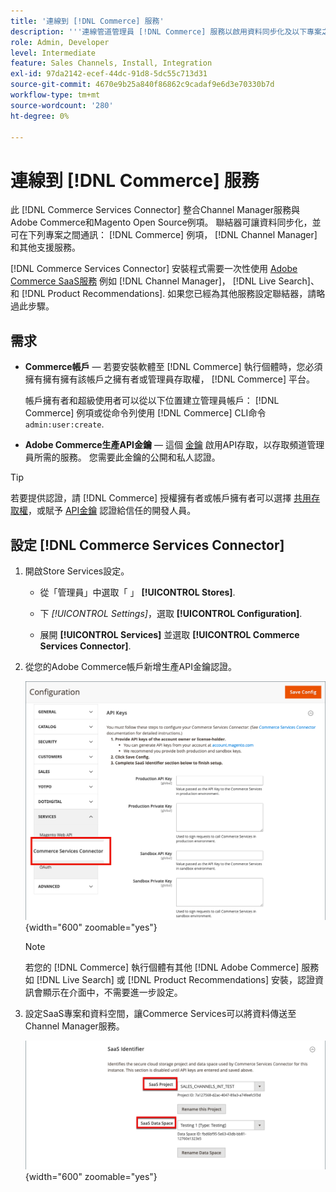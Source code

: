```yaml
---
title: '連線到 [!DNL Commerce] 服務'
description: '''連線管道管理員 [!DNL Commerce] 服務以啟用資料同步化及以下專案之間的通訊： [!DNL Commerce] 執行個體、管道管理員和其他支援服務。'
role: Admin, Developer
level: Intermediate
feature: Sales Channels, Install, Integration
exl-id: 97da2142-ecef-44dc-91d8-5dc55c713d31
source-git-commit: 4670e9b25a840f86862c9cadaf9e6d3e70330b7d
workflow-type: tm+mt
source-wordcount: '280'
ht-degree: 0%

---
```



# 連線到 [!DNL Commerce] 服務

此 [!DNL Commerce Services Connector] 整合Channel Manager服務與Adobe Commerce和Magento Open Source例項。 聯結器可讓資料同步化，並可在下列專案之間通訊： [!DNL Commerce] 例項， [!DNL Channel Manager]和其他支援服務。

[!DNL Commerce Services Connector] 安裝程式需要一次性使用 [Adobe Commerce SaaS服務](https://experienceleague.adobe.com/docs/commerce-merchant-services/user-guides/home.html) 例如 [!DNL Channel Manager]， [!DNL Live Search]、和 [!DNL Product Recommendations]. 如果您已經為其他服務設定聯結器，請略過此步驟。

## 需求

- **Commerce帳戶** — 若要安裝軟體至 [!DNL Commerce] 執行個體時，您必須擁有擁有擁有該帳戶之擁有者或管理員存取權， [!DNL Commerce] 平台。

  帳戶擁有者和超級使用者可以從以下位置建立管理員帳戶： [!DNL Commerce] 例項或從命令列使用 [!DNL Commerce] CLI命令 `admin:user:create`.

- **Adobe Commerce生產API金鑰** — 這個 [金鑰](https://experienceleague.adobe.com/docs/commerce-merchant-services/user-guides/integration-services/saas.html#genapikey) 啟用API存取，以存取頻道管理員所需的服務。 您需要此金鑰的公開和私人認證。

>[!TIP]
>
>若要提供認證，請 [!DNL Commerce] 授權擁有者或帳戶擁有者可以選擇 [共用存取權](https://experienceleague.adobe.com/docs/commerce-admin/start/commerce-account/commerce-account-share.html)，或賦予 [API金鑰](https://experienceleague.adobe.com/docs/commerce-merchant-services/user-guides/integration-services/saas.html) 認證給信任的開發人員。

## 設定 [!DNL Commerce Services Connector]

1. 開啟Store Services設定。

   - 從「管理員」中選取「 」 **[!UICONTROL Stores]**.

   - 下 *[!UICONTROL Settings]*，選取 **[!UICONTROL Configuration]**.

   - 展開 **[!UICONTROL Services]** 並選取 **[!UICONTROL Commerce Services Connector]**.

1. 從您的Adobe Commerce帳戶新增生產API金鑰認證。

   ![[!DNL Commerce Services Connector] 中的服務 [!DNL Admin] 檢視](assets/commerce-services-connector-admin-service-view.png){width="600" zoomable="yes"}


   >[!NOTE]
   >
   > 若您的 [!DNL Commerce] 執行個體有其他 [!DNL Adobe Commerce] 服務如 [!DNL Live Search] 或 [!DNL Product Recommendations] 安裝，認證資訊會顯示在介面中，不需要進一步設定。

1. 設定SaaS專案和資料空間，讓Commerce Services可以將資料傳送至Channel Manager服務。

   ![[!DNL Commerce Services Connector] 中的SaaS識別碼設定 [!DNL Admin] 檢視](assets/commerce-services-connector-saas-config.png){width="600" zoomable="yes"}

